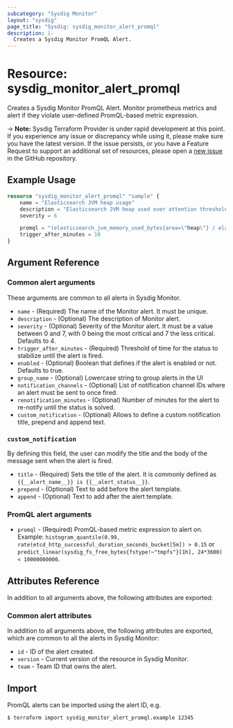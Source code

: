 ```yaml
---
subcategory: "Sysdig Monitor"
layout: "sysdig"
page_title: "Sysdig: sysdig_monitor_alert_promql"
description: |-
  Creates a Sysdig Monitor PromQL Alert.
---
```


# Resource: sysdig_monitor_alert_promql

Creates a Sysdig Monitor PromQL Alert. Monitor prometheus metrics and alert if they violate user-defined PromQL-based metric expression.

-> **Note:** Sysdig Terraform Provider is under rapid development at this point. If you experience any issue or discrepancy while using it, please make sure you have the latest version. If the issue persists, or you have a Feature Request to support an additional set of resources, please open a [new issue](https://github.com/sysdiglabs/terraform-provider-sysdig/issues/new) in the GitHub repository.

## Example Usage

```terraform
resource "sysdig_monitor_alert_promql" "sample" {
	name = "Elasticsearch JVM heap usage"
	description = "Elasticsearch JVM heap used over attention threshold"
	severity = 6

	promql = "(elasticsearch_jvm_memory_used_bytes{area=\"heap\"} / elasticsearch_jvm_memory_max_bytes{area=\"heap\"}) * 100 > 80"
	trigger_after_minutes = 10
}
```

## Argument Reference

### Common alert arguments

These arguments are common to all alerts in Sysdig Monitor.

* `name` - (Required) The name of the Monitor alert. It must be unique.
* `description` - (Optional) The description of Monitor alert.
* `severity` - (Optional) Severity of the Monitor alert. It must be a value between 0 and 7,
               with 0 being the most critical and 7 the less critical. Defaults to 4.
* `trigger_after_minutes` - (Required) Threshold of time for the status to stabilize until the alert is fired.
* `enabled` - (Optional) Boolean that defines if the alert is enabled or not. Defaults to true.
* `group_name` - (Optional) Lowercase string to group alerts in the UI
* `notification_channels` - (Optional) List of notification channel IDs where an alert must be sent to once fired.
* `renotification_minutes` - (Optional) Number of minutes for the alert to re-notify until the status is solved.
* `custom_notification` - (Optional) Allows to define a custom notification title, prepend and append text.

### `custom_notification`

By defining this field, the user can modify the title and the body of the message sent when the alert is fired.

* `title` - (Required) Sets the title of the alert. It is commonly defined as `{{__alert_name__}} is {{__alert_status__}}`.
* `prepend` - (Optional) Text to add before the alert template.
* `append` - (Optional) Text to add after the alert template.

### PromQL alert arguments

* `promql` - (Required) PromQL-based metric expression to alert on. Example: `histogram_quantile(0.99, rate(etcd_http_successful_duration_seconds_bucket[5m]) > 0.15` or `predict_linear(sysdig_fs_free_bytes{fstype!~"tmpfs"}[1h], 24*3600) < 10000000000`.

## Attributes Reference

In addition to all arguments above, the following attributes are exported:

### Common alert attributes

In addition to all arguments above, the following attributes are exported, which are common to all the alerts in Sysdig Monitor:

* `id` - ID of the alert created.
* `version` - Current version of the resource in Sysdig Monitor.
* `team` - Team ID that owns the alert.


## Import

PromQL alerts can be imported using the alert ID, e.g.

```
$ terraform import sysdig_monitor_alert_promql.example 12345
```
